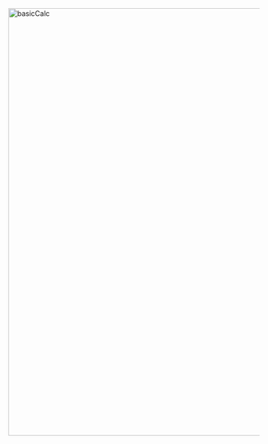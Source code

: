<img width="1784" height="858" alt="basicCalc" src="https://github.com/user-attachments/assets/8e4a0c13-88b3-45c0-bca5-867ac697b0ea" />
